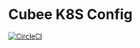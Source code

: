 # Cubee K8S Config

[![CircleCI](https://circleci.com/gh/gocreating/cubee-k8s-config/tree/master.svg?style=svg)](https://circleci.com/gh/gocreating/cubee-k8s-config/tree/master)
